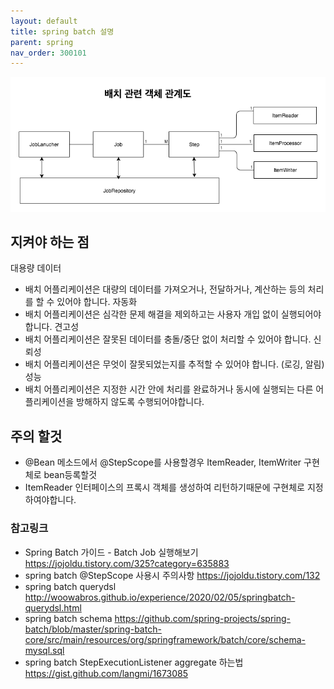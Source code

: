 ```yaml
---
layout: default
title: spring batch 설명
parent: spring
nav_order: 300101
---
```


![](/docs/attach/batch-obejct-relrationship.png)

## 지켜야 하는 점
대용량 데이터
* 배치 어플리케이션은 대량의 데이터를 가져오거나, 전달하거나, 계산하는 등의 처리를 할 수 ​​있어야 합니다.
자동화
* 배치 어플리케이션은 심각한 문제 해결을 제외하고는 사용자 개입 없이 실행되어야 합니다.
견고성
* 배치 어플리케이션은 잘못된 데이터를 충돌/중단 없이 처리할 수 있어야 합니다.
신뢰성
* 배치 어플리케이션은 무엇이 잘못되었는지를 추적할 수 있어야 합니다. (로깅, 알림)
성능
* 배치 어플리케이션은 지정한 시간 안에 처리를 완료하거나 동시에 실행되는 다른 어플리케이션을 방해하지 않도록 수행되어야합니다.

## 주의 할것
* @Bean 메소드에서 @StepScope를 사용할경우 ItemReader, ItemWriter 구현체로 bean등록할것
* ItemReader 인터페이스의 프록시 객체를 생성하여 리턴하기때문에 구현체로 지정하여야합니다.

### 참고링크
* Spring Batch 가이드 - Batch Job 실행해보기 <https://jojoldu.tistory.com/325?category=635883>
* spring batch @StepScope 사용시 주의사항 <https://jojoldu.tistory.com/132>
* spring batch querydsl <http://woowabros.github.io/experience/2020/02/05/springbatch-querydsl.html>
* spring batch schema <https://github.com/spring-projects/spring-batch/blob/master/spring-batch-core/src/main/resources/org/springframework/batch/core/schema-mysql.sql>
* spring batch StepExecutionListener aggregate 하는법 <https://gist.github.com/langmi/1673085>
